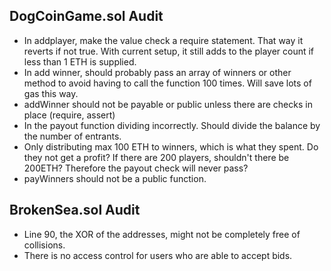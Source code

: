 ## DogCoinGame.sol Audit
- In addplayer, make the value check a require statement. That way it reverts if not true. With current setup, it still adds to the player count if less than 1 ETH is supplied.
- In add winner, should probably pass an array of winners or other method to avoid having to call the function 100 times. Will save lots of gas this way.
- addWinner should not be payable or public unless there are checks in place (require, assert)
- In the payout function dividing incorrectly. Should divide the balance by the number of entrants.
- Only distributing max 100 ETH to winners, which is what they spent. Do they not get a profit? If there are 200 players, shouldn't there be 200ETH? Therefore the payout check will never pass?
- payWinners should not be a public function.

## BrokenSea.sol Audit
- Line 90, the XOR of the addresses, might not be completely free of collisions.
- There is no access control for users who are able to accept bids.